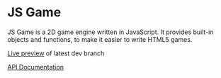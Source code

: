 # JS Game

JS Game is a 2D game engine written in JavaScript.
It provides built-in objects and functions, to make it easier to write HTML5 games.

[Live preview](http://rawgit.com/alrek-consulting/JSGame/dev/example/index.html) of latest dev branch

[API Documentation](http://rawgit.com/alrek-consulting/JSGame/documentation/doc/index.html)